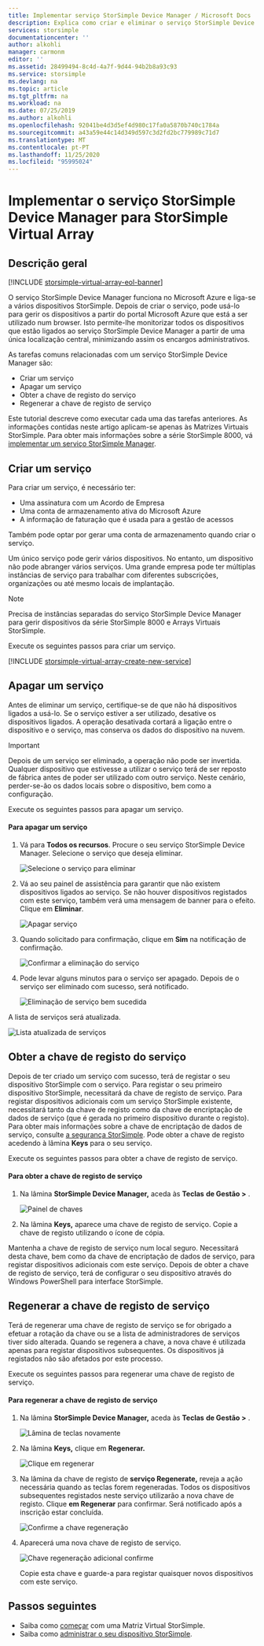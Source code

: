 ```yaml
---
title: Implementar serviço StorSimple Device Manager / Microsoft Docs
description: Explica como criar e eliminar o serviço StorSimple Device Manager no portal Azure e descreve como gerir a chave de registo de serviço.
services: storsimple
documentationcenter: ''
author: alkohli
manager: carmonm
editor: ''
ms.assetid: 28499494-8c4d-4a7f-9d44-94b2b8a93c93
ms.service: storsimple
ms.devlang: na
ms.topic: article
ms.tgt_pltfrm: na
ms.workload: na
ms.date: 07/25/2019
ms.author: alkohli
ms.openlocfilehash: 92041be4d3d5ef4d980c17fa0a5870b740c1784a
ms.sourcegitcommit: a43a59e44c14d349d597c3d2fd2bc779989c71d7
ms.translationtype: MT
ms.contentlocale: pt-PT
ms.lasthandoff: 11/25/2020
ms.locfileid: "95995024"
---
```

# <a name="deploy-the-storsimple-device-manager-service-for-storsimple-virtual-array"></a>Implementar o serviço StorSimple Device Manager para StorSimple Virtual Array

## <a name="overview"></a>Descrição geral

[!INCLUDE [storsimple-virtual-array-eol-banner](../../includes/storsimple-virtual-array-eol-banner.md)]

O serviço StorSimple Device Manager funciona no Microsoft Azure e liga-se a vários dispositivos StorSimple. Depois de criar o serviço, pode usá-lo para gerir os dispositivos a partir do portal Microsoft Azure que está a ser utilizado num browser. Isto permite-lhe monitorizar todos os dispositivos que estão ligados ao serviço StorSimple Device Manager a partir de uma única localização central, minimizando assim os encargos administrativos.

As tarefas comuns relacionadas com um serviço StorSimple Device Manager são:

* Criar um serviço
* Apagar um serviço
* Obter a chave de registo do serviço
* Regenerar a chave de registo de serviço

Este tutorial descreve como executar cada uma das tarefas anteriores. As informações contidas neste artigo aplicam-se apenas às Matrizes Virtuais StorSimple. Para obter mais informações sobre a série StorSimple 8000, vá [implementar um serviço StorSimple Manager](./storsimple-8000-manage-service.md).

## <a name="create-a-service"></a>Criar um serviço

Para criar um serviço, é necessário ter:

* Uma assinatura com um Acordo de Empresa
* Uma conta de armazenamento ativa do Microsoft Azure
* A informação de faturação que é usada para a gestão de acessos

Também pode optar por gerar uma conta de armazenamento quando criar o serviço.

Um único serviço pode gerir vários dispositivos. No entanto, um dispositivo não pode abranger vários serviços. Uma grande empresa pode ter múltiplas instâncias de serviço para trabalhar com diferentes subscrições, organizações ou até mesmo locais de implantação.

> [!NOTE]
> Precisa de instâncias separadas do serviço StorSimple Device Manager para gerir dispositivos da série StorSimple 8000 e Arrays Virtuais StorSimple.


Execute os seguintes passos para criar um serviço.

[!INCLUDE [storsimple-virtual-array-create-new-service](../../includes/storsimple-virtual-array-create-new-service.md)]

## <a name="delete-a-service"></a>Apagar um serviço

Antes de eliminar um serviço, certifique-se de que não há dispositivos ligados a usá-lo. Se o serviço estiver a ser utilizado, desative os dispositivos ligados. A operação desativada cortará a ligação entre o dispositivo e o serviço, mas conserva os dados do dispositivo na nuvem.

> [!IMPORTANT]
> Depois de um serviço ser eliminado, a operação não pode ser invertida. Qualquer dispositivo que estivesse a utilizar o serviço terá de ser reposto de fábrica antes de poder ser utilizado com outro serviço. Neste cenário, perder-se-ão os dados locais sobre o dispositivo, bem como a configuração.
 

Execute os seguintes passos para apagar um serviço.

#### <a name="to-delete-a-service"></a>Para apagar um serviço

1. Vá para **Todos os recursos**. Procure o seu serviço StorSimple Device Manager. Selecione o serviço que deseja eliminar.
   
    ![Selecione o serviço para eliminar](./media/storsimple-virtual-array-manage-service/deleteservice2.png)
2. Vá ao seu painel de assistência para garantir que não existem dispositivos ligados ao serviço. Se não houver dispositivos registados com este serviço, também verá uma mensagem de banner para o efeito. Clique em **Eliminar**.
   
    ![Apagar serviço](./media/storsimple-virtual-array-manage-service/deleteservice3.png)

3. Quando solicitado para confirmação, clique em **Sim** na notificação de confirmação. 
   
    ![Confirmar a eliminação do serviço](./media/storsimple-virtual-array-manage-service/deleteservice4.png)
4. Pode levar alguns minutos para o serviço ser apagado. Depois de o serviço ser eliminado com sucesso, será notificado.
   
    ![Eliminação de serviço bem sucedida](./media/storsimple-virtual-array-manage-service/deleteservice6.png)

A lista de serviços será atualizada.

 ![Lista atualizada de serviços](./media/storsimple-virtual-array-manage-service/deleteservice7.png)

## <a name="get-the-service-registration-key"></a>Obter a chave de registo do serviço
Depois de ter criado um serviço com sucesso, terá de registar o seu dispositivo StorSimple com o serviço. Para registar o seu primeiro dispositivo StorSimple, necessitará da chave de registo de serviço. Para registar dispositivos adicionais com um serviço StorSimple existente, necessitará tanto da chave de registo como da chave de encriptação de dados de serviço (que é gerada no primeiro dispositivo durante o registo). Para obter mais informações sobre a chave de encriptação de dados de serviço, consulte [a segurança StorSimple](./storsimple-8000-security.md). Pode obter a chave de registo acedendo à lâmina **Keys** para o seu serviço.

Execute os seguintes passos para obter a chave de registo de serviço.

#### <a name="to-get-the-service-registration-key"></a>Para obter a chave de registo de serviço
1. Na lâmina **StorSimple Device Manager,** aceda às **Teclas** **de Gestão &gt;** .
   
   ![Painel de chaves](./media/storsimple-virtual-array-manage-service/getregkey2.png)
2. Na lâmina **Keys,** aparece uma chave de registo de serviço. Copie a chave de registo utilizando o ícone de cópia. 

Mantenha a chave de registo de serviço num local seguro. Necessitará desta chave, bem como da chave de encriptação de dados de serviço, para registar dispositivos adicionais com este serviço. Depois de obter a chave de registo de serviço, terá de configurar o seu dispositivo através do Windows PowerShell para interface StorSimple.

## <a name="regenerate-the-service-registration-key"></a>Regenerar a chave de registo de serviço
Terá de regenerar uma chave de registo de serviço se for obrigado a efetuar a rotação da chave ou se a lista de administradores de serviços tiver sido alterada. Quando se regenera a chave, a nova chave é utilizada apenas para registar dispositivos subsequentes. Os dispositivos já registados não são afetados por este processo.

Execute os seguintes passos para regenerar uma chave de registo de serviço.

#### <a name="to-regenerate-the-service-registration-key"></a>Para regenerar a chave de registo de serviço
1. Na lâmina **StorSimple Device Manager,** aceda às **Teclas** **de Gestão &gt;** .
   
   ![Lâmina de teclas novamente](./media/storsimple-virtual-array-manage-service/getregkey2.png)
2. Na lâmina **Keys,** clique em **Regenerar.**
   
   ![Clique em regenerar](./media/storsimple-virtual-array-manage-service/getregkey5.png)
3. Na lâmina da chave de registo de **serviço Regenerate,** reveja a ação necessária quando as teclas forem regeneradas. Todos os dispositivos subsequentes registados neste serviço utilizarão a nova chave de registo. Clique **em Regenerar** para confirmar. Será notificado após a inscrição estar concluída.
   
   ![Confirme a chave regeneração](./media/storsimple-virtual-array-manage-service/getregkey3.png)
4. Aparecerá uma nova chave de registo de serviço.
   
    ![Chave regeneração adicional confirme](./media/storsimple-virtual-array-manage-service/getregkey4.png)
   
   Copie esta chave e guarde-a para registar quaisquer novos dispositivos com este serviço.

## <a name="next-steps"></a>Passos seguintes
* Saiba como [começar](storsimple-virtual-array-deploy1-portal-prep.md) com uma Matriz Virtual StorSimple.
* Saiba como [administrar o seu dispositivo StorSimple](storsimple-ova-web-ui-admin.md).